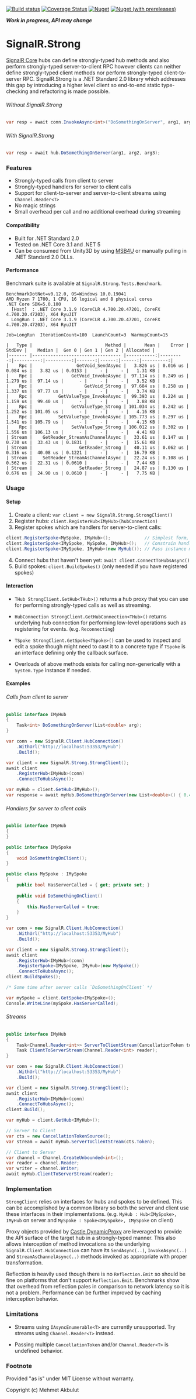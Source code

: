 [![Build status](https://ci.appveyor.com/api/projects/status/w2grsvnercr66p95/branch/master?svg=true)](https://ci.appveyor.com/project/mehmetakbulut/signalr-strong/branch/master)
[![Coverage Status](https://coveralls.io/repos/github/mehmetakbulut/SignalR.Strong/badge.svg?branch=master)](https://coveralls.io/github/mehmetakbulut/SignalR.Strong?branch=master)
[![Nuget](https://img.shields.io/nuget/v/SignalR.Strong)](https://www.nuget.org/packages/SignalR.Strong/)
[![Nuget (with prereleases)](https://img.shields.io/nuget/vpre/SignalR.Strong)](https://www.nuget.org/packages/SignalR.Strong/)

_**Work in progress, API may change**_

# SignalR.Strong

[SignalR Core](https://docs.microsoft.com/en-us/aspnet/core/signalr/introduction?view=aspnetcore-3.1) hubs can define strongly-typed hub methods and also perform strongly-typed server-to-client RPC however clients can neither define strongly-typed client methods nor perform strongly-typed client-to-server RPC.
SignalR.Strong is a .NET Standard 2.0 library which addresses this gap by introducing a higher level client so end-to-end static type-checking and refactoring is made possible.

###### Without SignalR.Strong

```c#
var resp = await conn.InvokeAsync<int>("DoSomethingOnServer", arg1, arg2, arg3);
```

###### With SignalR.Strong

```c#
var resp = await hub.DoSomethingOnServer(arg1, arg2, arg3);
```

### Features

- Strongly-typed calls from client to server
- Strongly-typed handlers for server to client calls
- Support for client-to-server and server-to-client streams using `Channel.Reader<T>`
- No magic strings
- Small overhead per call and no additional overhead during streaming

#### Compatibility

- Built for .NET Standard 2.0
- Tested on .NET Core 3.1 and .NET 5
- Can be consumed from Unity3D by using [MSB4U](https://github.com/microsoft/MSBuildForUnity) or manually pulling in .NET Standard 2.0 DLLs. 

#### Performance

Benchmark suite is available at `SignalR.Strong.Tests.Benchmark`.

```
BenchmarkDotNet=v0.12.0, OS=Windows 10.0.19041
AMD Ryzen 7 1700, 1 CPU, 16 logical and 8 physical cores
.NET Core SDK=5.0.100
  [Host]  : .NET Core 3.1.9 (CoreCLR 4.700.20.47201, CoreFX 4.700.20.47203), X64 RyuJIT
  LongRun : .NET Core 3.1.9 (CoreCLR 4.700.20.47201, CoreFX 4.700.20.47203), X64 RyuJIT

Job=LongRun  IterationCount=100  LaunchCount=3  WarmupCount=15  

|   Type |                            Method |       Mean |    Error |    StdDev |    Median |  Gen 0 | Gen 1 | Gen 2 | Allocated |
|------- |---------------------------------- |-----------:|---------:|----------:|----------:|-------:|------:|------:|----------:|
|    Rpc |                 GetVoid_SendAsync |   3.826 us | 0.016 us |  0.084 us |   3.82 us | 0.0153 |     - |     - |   1.31 KB |
|    Rpc |               GetVoid_InvokeAsync |  97.114 us | 0.249 us |  1.279 us |  97.14 us |      - |     - |     - |   3.52 KB |
|    Rpc |                    GetVoid_Strong |  97.684 us | 0.258 us |  1.337 us |  97.77 us |      - |     - |     - |   3.74 KB |
|    Rpc |          GetValueType_InvokeAsync |  99.393 us | 0.224 us |  1.159 us |  99.40 us |      - |     - |     - |   3.88 KB |
|    Rpc |               GetValueType_Strong | 101.034 us | 0.242 us |  1.252 us | 101.05 us |      - |     - |     - |   4.16 KB |
|    Rpc |          SetValueType_InvokeAsync | 105.773 us | 0.297 us |  1.541 us | 105.79 us |      - |     - |     - |   4.15 KB |
|    Rpc |               SetValueType_Strong | 106.012 us | 0.302 us |  1.556 us | 106.13 us |      - |     - |     - |   4.41 KB |
| Stream |    GetReader_StreamAsChannelAsync |   33.61 us | 0.147 us |  0.730 us |  33.43 us | 0.1831 |     - |     - |  15.61 KB |
| Stream |                  GetReader_Strong |   40.11 us | 0.062 us |  0.316 us |  40.08 us | 0.1221 |     - |     - |  16.79 KB |
| Stream |    SetReader_StreamAsChannelAsync |   22.24 us | 0.108 us |  0.562 us |  22.31 us | 0.0610 |     - |     - |   7.44 KB |
| Stream |                  SetReader_Strong |   24.87 us | 0.130 us |  0.676 us |  24.90 us | 0.0610 |     - |     - |   7.75 KB |
```

### Usage

#### Setup

1. Create a client: `var client = new SignalR.Strong.StrongClient()`
2. Register hubs: `client.RegisterHub<IMyHub>(hubConnection)`
3. Register spokes which are handlers for server-to-client calls:
```c#
client.RegisterSpoke<MySpoke, IMyHub>();             // Simplest form, type will be MySpoke
client.RegisterSpoke<IMySpoke, MySpoke, IMyHub>();   // Constrain handler interface, type will be IMySpoke
client.RegisterSpoke<IMySpoke, IMyHub>(new MyHub()); // Pass instance manually, type will be IMySpoke
```
4. Connect hubs that haven't been yet: `await client.ConnectToHubsAsync()`
5. Build spokes: `client.BuildSpokes()` (only needed if you have registered spokes)

#### Interaction

- `THub StrongClient.GetHub<THub>()` returns a hub proxy that you can use for performing strongly-typed calls as well as streaming.

- `HubConnection StrongClient.GetHubConnection<THub>()` returns underlying hub connection for performing low-level operations such as registering for events. (e.g. `Reconnecting`)

- `TSpoke StrongClient.GetSpoke<TSpoke>()` can be used to inspect and edit a spoke though might need to cast it to a concrete type if `TSpoke` is an interface defining only the callback surface.

- Overloads of above methods exists for calling non-generically with a `System.Type` instance if needed.

#### Examples

###### Calls from client to server

```c#
public interface IMyHub
{
    Task<int> DoSomethingOnServer(List<double> arg);
}

var conn = new SignalR.Client.HubConnection()
    .WithUrl("http://localhost:53353/MyHub")
    .Build();

var client = new SignalR.Strong.StrongClient();
await client
    .RegisterHub<IMyHub>(conn)
    .ConnectToHubsAsync();

var myHub = client.GetHub<IMyHub>();
var response = await myHub.DoSomethingOnServer(new List<double>() { 0.4, 0.2 });
```

###### Handlers for server to client calls

```c#
public interface IMyHub
{
}

public interface IMySpoke
{
    void DoSomethingOnClient();
}

public class MySpoke : IMySpoke
{
    public bool HasServerCalled = { get; private set; }
    
    public void DoSomethingOnClient()
    {
        this.HasServerCalled = true;
    }
}

var conn = new SignalR.Client.HubConnection()
    .WithUrl("http://localhost:53353/MyHub")
    .Build();

var client = new SignalR.Strong.StrongClient();
await client
    .RegisterHub<IMyHub>(conn)
    .RegisterSpoke<IMySpoke, IMyHub>(new MySpoke())
    .ConnectToHubsAsync();
client.BuildSpokes();

/* Some time after server calls `DoSomethingOnClient` */

var mySpoke = client.GetSpoke<IMySpoke>();
Console.WriteLine(mySpoke.HasServerCalled);
```

###### Streams

```c#
public interface IMyHub
{
    Task<Channel.Reader<int>> ServerToClientStream(CancellationToken token);
    Task ClientToServerStream(Channel.Reader<int> reader);
}

var conn = new SignalR.Client.HubConnection()
    .WithUrl("http://localhost:53353/MyHub")
    .Build();

var client = new SignalR.Strong.StrongClient();
await client
    .RegisterHub<IMyHub>(conn)
    .ConnectToHubsAsync();
client.Build();

var myHub = client.GetHub<IMyHub>();

// Server to Client
var cts = new CancellationTokenSource();
var stream = await myHub.ServerToClientStream(cts.Token);

// Client to Server
var channel = Channel.CreateUnbounded<int>();
var reader = channel.Reader;
var writer = channel.Writer;
await myHub.ClientToServerStream(reader);
```

### Implementation

`StrongClient` relies on interfaces for hubs and spokes to be defined.
This can be accomplished by a common library so both the server and client use these interfaces in their implementations.
(e.g. `MyHub : Hub<IMySpoke>, IMyHub` on server and `MySpoke : Spoke<IMySpoke>, IMySpoke` on client)

Proxy objects provided by [Castle DynamicProxy](https://www.castleproject.org/projects/dynamicproxy/) are leveraged to provide the API surface of the target hub in a strongly-typed manner.
This also allows interception of method invocations so the underlying `SignalR.Client.HubConnection` can have its `SendAsync(..)`, `InvokeAsync(..)` and `StreamAsChannelAsync(..)` methods invoked as appropriate with proper transformation.

Reflection is heavily used though there is no `Reflection.Emit` so should be fine on platforms that don't support `Reflection.Emit`.
Benchmarks show that overhead from reflection pales in comparison to network latency so it is not a problem. Performance can be further improved by caching interception behavior.  

### Limitations

- Streams using `IAsyncEnumerable<T>` are currently unsupported. Try streams using `Channel.Reader<T>` instead.

- Passing multiple `CancellationToken` and/or `Channel.Reader<T>` is undefined behavior.


### Footnote

Provided "as is" under MIT License without warranty.

Copyright (c) Mehmet Akbulut
